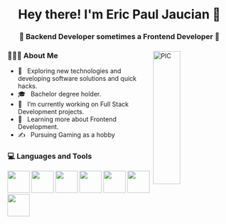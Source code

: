 <h1 align="center">Hey there! I'm Eric Paul Jaucian 👋 </h1>
<h3 align="center">🚀 Backend Developer sometimes a Frontend Developer  🚀</h3>
<div>
 <img src="https://media.giphy.com/media/qgQUggAC3Pfv687qPC/giphy.gif" width = "35%" align="right" alt="PIC" height="300px" />
<div align="left"> 
  <h3> 👨🏻‍💻 About Me </h3>

  - 🤔 &nbsp; Exploring new technologies and developing software solutions and quick hacks.
  - 🎓 &nbsp; Bachelor degree holder.
  - 💼 &nbsp; I’m currently working on Full Stack Development projects.
  - 🌱 &nbsp; Learning more about Frontend Development.
  - ✍️ &nbsp; Pursuing Gaming as a hobby
 
</div> 
</div>

<div>
  <h3> 💻 Languages and Tools </h3>
  <p>
 <img src="https://media3.giphy.com/media/ln7z2eWriiQAllfVcn/200w.webp" width="50"/>
   <img src="https://i.giphy.com/media/LMt9638dO8dftAjtco/200.webp"   width="50"/>
   <img src="https://i.giphy.com/media/eNAsjO55tPbgaor7ma/200w.webp" width="50"/>
   <img src="https://i.giphy.com/media/IdyAQJVN2kVPNUrojM/200.webp" width="50"/>
   <img src="https://media3.giphy.com/media/kdFc8fubgS31b8DsVu/giphy.webp" width="50"/>
   <img src="https://miro.medium.com/v2/resize:fit:828/format:webp/1*WHkOcjsiZKJjTmunVjehPQ.png" width="50" />
   <img src="https://media.giphy.com/media/kH1DBkPNyZPOk0BxrM/giphy.gif" width="50"/>

    
  <p>
</div> 

